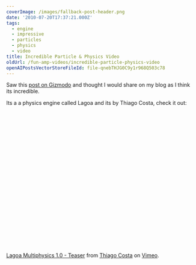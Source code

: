 ```yaml
---
coverImage: /images/fallback-post-header.png
date: '2010-07-20T17:37:21.000Z'
tags:
  - engine
  - impressive
  - particles
  - physics
  - video
title: Incredible Particle & Physics Video
oldUrl: /fun-amp-videos/incredible-particle-physics-video
openAIPostsVectorStoreFileId: file-qnebTHJG0C9y1r968Q503c78
---
```


Saw this [post on Gizmodo](https://gizmodo.com/5591613/incredible-physics-engine-yields-some-seriously-jaw+dropping-dirt) and thought I would share on my blog as I think its incredible.

<!-- more -->

Its a a physics engine called Lagoa and its by Thiago Costa, check it out:

<object classid="clsid:d27cdb6e-ae6d-11cf-96b8-444553540000" width="640" height="360" codebase="https://download.macromedia.com/pub/shockwave/cabs/flash/swflash.cab#version=6,0,40,0"><param name="allowfullscreen" value="true" /><param name="allowscriptaccess" value="always" /><param name="src" value="https://vimeo.com/moogaloop.swf?clip_id=13457383&amp;server=vimeo.com&amp;show_title=1&amp;show_byline=1&amp;show_portrait=0&amp;color=00ADEF&amp;fullscreen=1" /><embed type="application/x-shockwave-flash" width="640" height="360" src="https://vimeo.com/moogaloop.swf?clip_id=13457383&amp;server=vimeo.com&amp;show_title=1&amp;show_byline=1&amp;show_portrait=0&amp;color=00ADEF&amp;fullscreen=1" allowscriptaccess="always" allowfullscreen="true"></embed></object>

[Lagoa Multiphysics 1.0 - Teaser](https://vimeo.com/13457383) from [Thiago Costa](https://vimeo.com/thiagocosta) on [Vimeo](https://vimeo.com).
